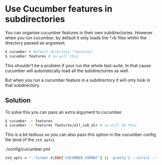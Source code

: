 # Use Cucumber features in subdirectories
You can organise cucumber features in their own subdirectories. However when you run cucumber, by default it only loads the *.rb files whitin the directory passed as argument.

```bash
$ cucumber # default directory "features"
$ cucumber features # so will this
```

This shouldn't be a problem if your run the whole test-suite. In that cause cucumber will automatically load all the subdirectories as well.

But when you run a cucumber feature in a subdirectory it will only look in that subdirectory.

## Solution 
To solve this you can pass an extra argument to cucumber.

```bash
$ cucumber -r features
$ cucumber -r features features/all_sub_dir # so will do this
```

This is a bit tedious so you can also pass this option in the cucumber config file (end of the `std_opts`). 

./config/cucumber.yml
```ruby
std_opts = "--format #{ENV['CUCUMBER_FORMAT'] || 'pretty'} --strict --tags ~@wip -r features"
```